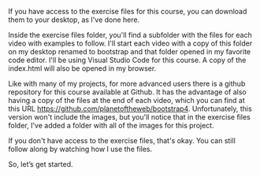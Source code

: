 If you have access to the exercise files for this course, you can download them to your desktop, as I've done here.

Inside the exercise files folder, you'll find a subfolder with the files for each video with examples to follow. I'll start each video with a copy of this folder on my desktop renamed to bootstrap and that folder opened in my favorite code editor. I'll be using Visual Studio Code for this course. A copy of the index.html will also be opened in my browser.

Like with many of my projects, for more advanced users there is a github repository for this course available at Github. It has the advantage of also having a copy of the files at the end of each video, which you can find at this URL https://github.com/planetoftheweb/bootstrap4. Unfortunately, this version won't include the images, but you'll notice that in the exercise files folder, I've added a folder with all of the images for this project.

If you don't have access to the exercise files, that's okay. You can still follow along by watching how I use the files.

So, let’s get started.